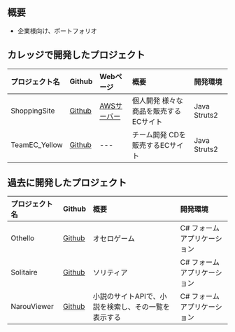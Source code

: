 ## 概要 
- 企業様向け、ポートフォリオ  
  
## カレッジで開発したプロジェクト
| プロジェクト名 | Github                                                                 | Webページ                                                                                   | 概要                                 | 開発環境     |
|:---------------|:-----------------------------------------------------------------------|:--------------------------------------------------------------------------------------------|:-------------------------------------|:-------------|
| ShoppingSite   | [Github](https://github.com/KazumaSakai/ShoppingSite "ShoppingSite")   | [AWSサーバー](http://ec2-54-200-170-136.us-west-2.compute.amazonaws.com:8080/ShoppingSite/) | 個人開発 様々な商品を販売するECサイト| Java Struts2 |
| TeamEC_Yellow  | [Github](https://github.com/KazumaSakai/TeamEC_Yellow "TeamEC_Yellow") | ---                                                                                         | チーム開発 CDを販売するECサイト      | Java Struts2 |

## 過去に開発したプロジェクト
| プロジェクト名 | Github                                                                 | 概要                                                | 開発環境                    |
|:---------------|:-----------------------------------------------------------------------|:----------------------------------------------------|:----------------------------|
| Othello        | [Github](https://github.com/KazumaSakai/Othello "Othello")             |  オセロゲーム                                       | C# フォームアプリケーション |
| Solitaire      | [Github](https://github.com/KazumaSakai/Solitaire "Solitaire")         | ソリティア                                          | C# フォームアプリケーション |
| NarouViewer    | [Github](https://github.com/KazumaSakai/NarouViewer "NarouViewer")     | 小説のサイトAPIで、小説を検索し、その一覧を表示する | C# フォームアプリケーション |
